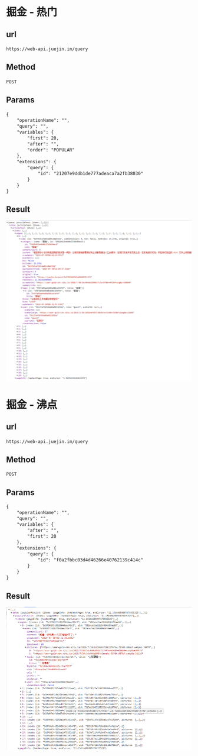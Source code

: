 # 掘金 - 热门

## url

`https://web-api.juejin.im/query`

## Method

`POST`

## Params

```
{
    "operationName": "",
    "query": "",
    "variables": {
        "first": 20,
        "after": "",
        "order": "POPULAR"
    },
    "extensions": {
        "query": {
            "id": "21207e9ddb1de777adeaca7a2fb38030"
        }
    }
}
```

## Result

![掘金](./doc/images/掘金.png)


# 掘金 - 沸点

## url

`https://web-api.juejin.im/query`

## Method

`POST`

## Params

```
{
    "operationName": "",
    "query": "",
    "variables": {
        "after": "",
        "first": 20
    },
    "extensions": {
        "query": {
            "id": "f0a2fbbc03d4d46266e40762139c414c"
        }
    }
}
```

## Result

![掘金](./doc/images/掘金2.png)





